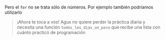 Pero el `for` no se trata sólo de números. Por ejemplo también podríamos utilizarlo

> ¡Ahora te toca a vos! Agus no quiere perder la práctica diaria y necesita una función `todos_los_dias_un_poco` que recibe una lista con cuánto practicó de programación